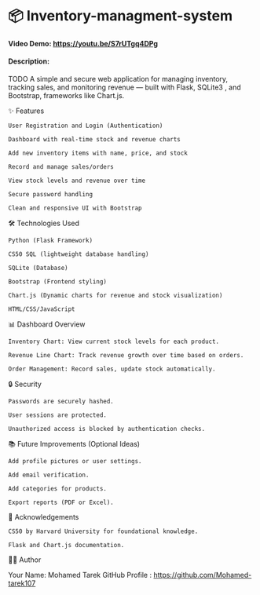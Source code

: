 # 📦 Inventory-managment-system
#### Video Demo: https://youtu.be/S7rUTgq4DPg <URL HERE>
#### Description:
TODO
A simple and secure web application for managing inventory, tracking sales, and monitoring revenue — built with Flask, SQLite3 , and Bootstrap, frameworks like Chart.js.


✨ Features

    User Registration and Login (Authentication)

    Dashboard with real-time stock and revenue charts

    Add new inventory items with name, price, and stock

    Record and manage sales/orders

    View stock levels and revenue over time

    Secure password handling

    Clean and responsive UI with Bootstrap

🛠️ Technologies Used

    Python (Flask Framework)

    CS50 SQL (lightweight database handling)

    SQLite (Database)

    Bootstrap (Frontend styling)

    Chart.js (Dynamic charts for revenue and stock visualization)

    HTML/CSS/JavaScript


📊 Dashboard Overview

    Inventory Chart: View current stock levels for each product.

    Revenue Line Chart: Track revenue growth over time based on orders.

    Order Management: Record sales, update stock automatically.

🔒 Security

    Passwords are securely hashed.

    User sessions are protected.

    Unauthorized access is blocked by authentication checks.

📚 Future Improvements (Optional Ideas)

    Add profile pictures or user settings.

    Add email verification.

    Add categories for products.

    Export reports (PDF or Excel).

🙌 Acknowledgements

    CS50 by Harvard University for foundational knowledge.

    Flask and Chart.js documentation.

🧑‍💻 Author

Your Name: Mohamed Tarek
GitHub Profile : https://github.com/Mohamed-tarek107
